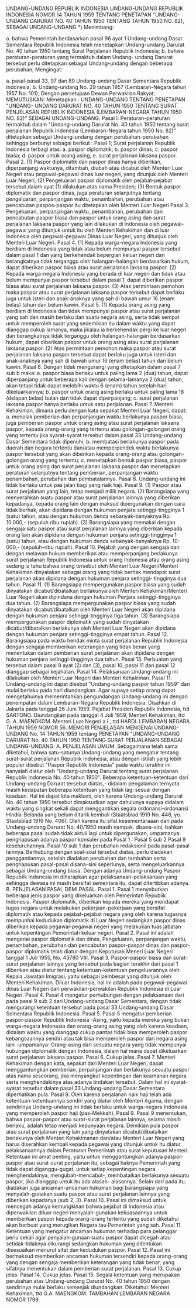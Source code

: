  UNDANG-UNDANG REPUBLIK INDONESIA UNDANG-UNDANG REPUBLIK INDONESIA NOMOR 14 TAHUN 1959 TENTANG PENETAPAN "UNDANG-UNDANG DARURAT NO. 40 TAHUN 1950 TENTANG TAHUN 1950 NO. 82), SEBAGAI UNDANG-UNDANG *)
Menimbang:

a. bahwa Pemerintah berdasarkan pasal 96 ayat 1 Undang-undang Dasar Sementara Republik Indonesia telah menetapkan Undang-undang Darurat No. 40 tahun 1950 tentang Surat Perjalanan Republik Indonesia;
b. bahwa peraturan-peraturan yang termaktub dalam Undang- undang Darurat tersebut perlu ditetapkan sebagai Undang-undang dengan beberapa perubahan;
Mengingat:

a. pasal-pasal 33, 97 dan 89 Undang-undang Dasar Sementara Republik Indonesia;
b. Undang-undang No. 29 tahun 1957 (Lembaran-Negara tahun 1957 No. 101); Dengan persetujuan Dewan Perwakilan Rakyat;
MEMUTUSKAN:
 Menetapkan : UNDANG-UNDANG TENTANG PENETAPAN "UNDANG- UNDANG DARURAT NO. 40 TAHUN 1950 TENTANG SURAT PENJELASAN REPUBLIK INDONESIA (LEMBARAN-NEGARA TAHUN 1950 NO. 82)" SEBAGAI UNDANG-UNDANG. Pasal I. Peraturan-peraturan termaktub dalam "Undang-undang Darurat No. 40 tahun 1950 tentang surat perjalanan Republik Indonesia (Lembaran-Negara tahun 1950 No. 82)" ditetapkan sebagai Undang-undang dengan perubahan-perubahan sehingga berbunyi sebagai berikut : Pasal 1; Surat perjalanan Republik Indonesia terbagi atas:
a. paspor diplomatik;
b. paspor dinas;
c. paspor biasa;
d. paspor untuk orang asing, e. surat perjalanan laksana paspor. Pasal 2.
(1) Paspor diplomatik dan paspor dinas hanya diberikan, diperpanjang waktunya, ditambah, diubah atau dicabut oleh Menteri Luar Negeri atau pegawai-pegawai dinas luar negeri, yang ditunjuk oleh Menteri Luar Negeri, (2) Pengeluaran paspor diplomatik oleh pejabat-pejabat tersebut dalam ayat (1) dilakukan atas nama Presiden;
(3) Bentuk paspor diplomatik dan paspor dinas, juga peraturan selanjutnya tentang pengeluaran, perpanjangan waktu, penambahan, perubahan atau pencabutan paspos-paspor itu ditetapkan oleh Menteri Luar Negeri Pasal 3. Pengeluaran, perpanjangan waktu, penambahan, perubahan dan pencabutan paspor biasa dan paspor untuk orang asing dan surat perjalanan laksana paspor yang lain dilakukan di Indonesia oleh pegawai-pegawai yang ditunjuk untuk itu oleh Menteri Kehakiman dan di luar Indonesia oleh pegawai-pegawai Dinas Luar Negeri, yang ditunjuk oleh Menteri Luar Negeri. Pasal 4.
(1) Kepada warga-negara Indonesia yang berdiam di Indonesia yang tidak atau belum mempunyai paspor tersebut dalam pasal 1 dan yang berkehendak bepergian keluar negeri dan berangkatnya tidak terganggu oleh halangan-halangan berdasarkan hukum, dapat diberikan paspor biasa atau surat perjalanan laksana paspor.
(2) Kepada warga-negara Indonesia yang berada di luar negeri dan tidak atau belum mempunyai paspor tersebut dalam pasal 1, dapat diberikan paspor biasa atau surat perjalanan laksana paspor.
(3) Atas permintaan pemohon maka paspor atau surat perjalanan laksana paspor tersebut dapat berlaku juga untuk isteri dan anak-anaknya yang sah di bawah umur 16 (enam belas) tahun dan belum kawin. Pasal 5.
(1) Kepada orang asing yang berdiam di Indonesia dan tidak mempunyai paspor atau surat perjalanan yang sah dan masih berlaku dan suatu negara asing, serta tidak sempat untuk memperoleh surat yang sedemikian itu dalam waktu yang dapat dianggap cukup lamanya, maka jikalau ia berkehendak pergi ke luar negeri dan berangkatnya tidak terganggu oleh halangan-halangan berdasarkan hukum, dapat diberikan paspor untuk orang asing atau surat perjalanan laksana paspor.
(2) Atas permintaan pemohon maka paspor atau surat perjalanan laksana paspor tersebut dapat berlaku juga untuk isteri dan anak-anaknya yang sah di bawah umur 16 (enam belas) tahun dan belum kawin. Pasal 6. Dengan tidak mengurangi yang ditetapkan dalam pasal 7 sub b maka:
a. paspor biasa berlaku untuk paling lama 2 (dua) tahun, dapat diperpanjang untuk beberapa kali dengan selama-lamanya 2 (dua) tahun, akan tetapi tidak dapat melebihi waktu 6 (enam) tahun setelah hari dikeluarkannya;
b. paspor untuk orang asing berlaku untuk paling lama 18 (delapan belas) bulan dan tidak dapat diperpanjang;
c. surat perjalanan laksana paspor hanya berlaku untuk satu perjalanan. Pasal 7. Menteri Kehakiman, dimana perlu dengan kata sepakat Menteri Luar Negeri, dapat:
a. menolak pemberian dan perpanjangan waktu berlakunya paspor biasa, juga pemberian paspor untuk orang asing atau surat perjalanan laksana paspor, kepada orang-orang yang tertentu atau golongan-golongan orang yang tertentu jika syarat-syarat tersebut dalam pasal 33 Undang-undang Dasar Sementara tidak dipenuhi;
b. membatasi berlakunya paspor pada daerah dan negara tertentu dan/atau memperpendek waktu berlakunya paspor tersebut yang akan diberikan kepada orang-orang atau golongan-golongan orang yang tertentu;
c. menetapkan bentuk paspor biasa, paspor untuk orang asing dan surat perjalanan laksana paspor dan menetapkan peraturan selanjutnya tentang pemberian, perpanjangan waktu penambahan, perubahan dan pembatalannya. Pasal 8. Undang-undang ini tidak berlaku untuk pas jalan bagi yang naik haji. Pasal 9.
(1) Paspor atau surat perjalanan yang lain, tetap menjadi milik negara.
(2) Barangsiapa yang menyerahkan suatu paspor atau surat perjalanan lainnya yang diberikan kepadanya, kepada orang lain dengan maksud dipergunakan dengan cara tidak berhak, akan dipidana dengan hukuman penjara setinggi-tingginya 1 (satu) tahun, atau dengan hukuman denda sebanyak-banyaknya Rp. 10.000,- (sepuluh ribu rupiah).
(3) Barangsiapa yang memakai dengan sengaja satu paspor atau surat perjalanan lainnya yang diberikan kepada orang lain akan dipidana dengan hukuman penjara setinggi-tingginya 1 (satu) tahun, atau dengan hukuman denda sebanyak-banyaknya Rp. 10-000,- (sepuluh-ribu rupiah). Pasal 10. Pejabat yang dengan sengaja dan dengan melawan hukum memberikan atau memperpanjang berlakunya surat perjalanan Republik Indonesia untuk orang Indonesia atau orang asing sedang ia tahu bahwa orang tersebut oleh Menteri Luar Negeri/Menteri Kehakiman dinyatakan sebagai orang yang tidak berhak mendapat surat perjalanan akan dipidana dengan hukuman penjara setinggi- tingginya dua tahun. Pasal 11.
(1) Barangsiapa mempergunakan paspor biasa yang sudah dinyatakan dicabut/dibatalkan berlakunya oleh Menteri Kehakiman/Menteri Luar Negeri akan dipindana dengan hukuman Penjara setinggi-tingginya dua tahun.
(2) Barangsiapa mempergunakan paspor biasa yang sudah dinyatakan dicabut/dibatalkan oleh Menteri Luar Negeri akan dipidana dengan hukuman penjara setinggi-tingginya tiga tahun.
(3) Barangsiapa mempergunakan paspor diplomatik yang sudah dinyatakan dicabut/dibatalkan berlakunya oleh Menteri Luar Negeri akan dipidana dengan hukuman penjara setinggi-tingginya empat tahun. Pasal 12. Barangsiapa pada waktu hendak minta surat perjalanan Republik Indonesia dengan sengaja memberikan keterangan yang tidak benar yang menentukan dalam pemberian surat perjalanan akan dipidana dengan hukuman penjara setinggi-tingginya dua tahun. Pasal 13. Perbuatan yang tersebut dalam pasal 9 ayat (2) dan (3), pasal 10, pasal 11 dan pasal 12 dianggap sebagai kejahatan. Pasal 14. Pelaksanaan Undang-undang ini dilakukan oleh Menteri Luar Negeri dan Menteri Kehakiman. Pasal 11. Undang-undang ini dapat disebut "Undang-undang paspor tahun 1959" dan mulai berlaku pada hari diundangkan. Agar supaya setiap orang dapat mengetahuinya memerintahkan pengundangan Undang-undang ini dengan penempatan dalam Lembaran-Negara Republik Indonesia. Disahkan di Jakarta pada tanggal 26 Juni 1959. Pejabat Presiden Republik Indonesia, ttd SARTONO. Diundangkan pada tanggal 4 Juli 1959, Menteri Kehakiman, ttd G. A. MAENGKOM. Menteri Luar Negeri a.i., ttd HARDI. LEMBARAN NEGARA TAHUN 1959 NOMOR 56. MEMORI PENJELASAN MENGENAI UNDANG-UNDANG No. 14 TAHUN 1959 tentang PENETAPAN "UNDANG-UNDANG DARURAT No. 40 TAHUN 1950 TENTANG SURAT PERJALANAN SEBAGAI UNDANG-UNDANG. A. PENJELASAN UMUM. Sebagaimana telah sama diketahui, bahwa satu-satunya Undang-undang yang mengatur tentang surat-surat perjalanan Republik Indonesia, atau dengan istilah yang lebih populer disebut "Paspor Republik Indonesia" pada waktu terakhir ini hanyalah diatur oleh "Undang-undang Darurat tentang surat perjalanan Republik Indonesia No. 40 tahun 1950". Beberapa ketentuan-ketentuan dari Undang-undang Darurat tersebut diatas,- didalam pengalaman ternyata masih kedapatan beberapa ketentuan yang tidak lagi sesuai dengan keadaan. Hal ini dapat kita maklumi, oleh karena Undang-undang Darurat No. 40 tahun 1950 tersebut dimaksudkan agar dahulunya supaya didalam waktu yang singkat sekali dapat menggantikan segala ordonansi-ordonansi Hindia-Belanda yang belum ditarik kembali (Staatsblad 1919 No. 446, yo. Staatsblad 1919 No. 406). Oleh karena itu sifat kesementaraaan dari pada Undang-undang Darurat No. 40/1950 masih nampak. disana-sini, bahkan beberapa pasal sudah tidak aktuil lagi untuk dipergunakan, umpamanya: penghapusan adanya paspor konsuler pada Pasal 1 :
Pasal 5
sub 2 Pasal 9 keseluruhannya. Pasal 10 sub 1 dan perubahan redaksionil pada pasal-pasal lainnya. Berhubung dengan soal-soal tersebut diatas, perlu diadakan penggantiannya, setelah diadakan perubahan dan tambahan serta penghapusan pasal-pasal disana-sini seperlunya, serta mengeluarkannya sebagai Undang-undang biasa. Dengan adanya Undang-undang Paspor Republik Indonesia ini diharapkan agar pelaksanaan-pelaksanaan yang sehingga dewasa ini masih bersifat sementara itu, dapat ditertibkan adanya. B. PENJELASAN PASAL DEMI PASAL. Pasal 1. Pasal 1 menyebutkan beberapa jenis paspor yang dikeluarkan oleh Pemerintah Republik Indonesia. Paspor diplomatik, diberikan kepada mereka yang mendapat tugas negara untuk melakukan pekerjaan-pekerjaan yang bersifat diplomatik atau kepada pejabat-pejabat negara yang oleh karena tugasnya mempunhai kedudukan diplomatik di Luar Negeri sedangkan paspor dinas diberikan kepada pegawai-pegawai negeri yang melakukan tuas jabatan untuk kepentingan Pemerintah keluar negeri. Pasal 2. Pasal ini adalah mengenai paspor diplomatik dan dinas, Pengeluaran, perpanjangan waktu, penambahan, perubahan dan pencabutan paspor-paspor dinas dan paspor-paspor diplomatik telah diatur dengan Keputusan Meneri Luar Negeri tanggal 1 Juli 1955, No. 43780 VIII. Pasal 3. Paspor-paspor biasa dan surat-surat perjalanan lainnya yang tersebut pada bagian terakhir dari pasal 1 diberikan atau diatur tentang ketentuan-ketentuan pengeluarannya oleh Kepala Jawatan Imigrasi, yaitu sebagai pembesar yang ditunjuk oleh Menteri Kehakiman. Diluar Indonesia, hal ini adalah pada pegawai-pegawai dinas Luar Negeri dari perwakilan-perwakilan Republik Indonesia di Luar Negeri. Pasal 4. Pasal 4 mengatur perhubungan dengan pelaksanaan dari pada pasal 9 sub 2 dari Undang-undang Dasar Sementara, dengan tidak mengurangi ketentuan tersebut pada pasal 33 Undang-undang Dasar Sementara Republik Indonesia. Pasal 5. Pasal 5 mengatur pemberian paspor-paspor Republik Indonesia -Asing, yaitu kepada mereka yang bukan warga-negara Indonesia dan orang-orang asing yang oleh karena keadaan, didalam waktu yang dianggap cukup pantas tidak bisa memperoleh paspor kebangsaannya sendiri atau tak bisa memperoleh paspor dari negara asing lain -umpamanya: Orang-asing dari sesuatu negara yang tidak mempunyai hubungan diplomatik dengan Indonesia, dalam hal mana dapat dikeluarkan surat perjalanan laksana paspor. Pasal 6. Cukup jelas. Pasal 7. Menteri Kehakiman dengan kata, sepakat dari Menteri Luar Negeri, dapat menggantungkan pemberian, perpanjangan dan berlakunya sesuatu paspor atas nama seseorang, jika menyangkut kepentingan dan keamanan negara serta menghendakinya atas adanya tindakan tersebut. Dalam hal ini syarat-syarat tersebut dalam pasal 33 Undang-undang Dasar Sementara diperhatikan pula. Pasal 8. Oleh karena perjalanan naik haji telah ada ketentuan-ketentuannya sendiri yang diatur oleh Menteri Agama, dengan sendirinya Undang-undang ini tidak berlaku untuk warga-negara Indonesia yang memperoleh paspor haji (pas-Mekkah). Pasal 9. Pasal 9 menentukan, bahwa paspor-paspor atau surat-surat perjalanan lainnya, selama masih berlaku, adalah tetap menjadi kepunyaan negara. Demikian pula paspor atau surat perjalanan yang lain yang dinyatakan dicabut/dibatalkan berlakunya oleh Menteri Kehakimanan dan/atau Menteri Luar Negeri yang harus diserahkan kembali kepada pegawai yang ditunjuk untuk itu diatur pelaksanaannya dalam Peraturan Pemerintah atau surat keputusan Menteri. Ketentuan ini amat penting, yaitu untuk menggantungkan adanya paspor-paspor atau surat-surat perjalanan itu, sebagai haknya Pemerintah yang tidak dapat diganggu-gugat, untuk setiap kepentingan negara menghendakinya, mengubah-mencabut-, membatalkan berlakunya sesuatu paspor, jika dianggap untuk itu ada alasan- alasannya. Selain dari pada itu, diadakan juga ancaman-ancaman hukuman bagi barangsiapa yang menyalah-gunakan suatu paspor atau surat perjalanan lainnya yang diberikan kepadanya (sub 2, 3). Pasal 10. Pasal ini dimaksud untuk mencegah adanya kemungkinan bahwa pejabat di Indonesia atau diperwakilan diluar negeri menyalah-gunakan kekuasaannya untuk memberikan paspor kepada orang-orang tertentu yang sudah diketahui akan berbuat yang merugikan Negara tau Pemerintah yang sah. Pasal 11. Ketentuan yang mengatur ancaman hukuman terhadap para pelanggar perlu sekali agar penyalah-gunaan suatu paspor dapat dicegah atau setidak-tidaknya dikurangi sedangkan hukuman yang ditentukan disesuaikan menurut sifat dan kedudukan paspor. Pasal 12. Pasal ini bermaksud memberikan ancaman hukuman tersendiri kepada orang-orang yang dengan sengaja memberikan keterangan yang tidak benar, yang sifatnya menentukan dalam pemberian surat perjalanan. Pasal 13. Cukup jelas. Pasal 14. Cukup jelas. Pasal 15. Segala ketentuan yang merupakan perubahan atas Undang-undang Darurat No. 40 tahun 1950 dengan sendirinya mulai berlaku semenjak diundangkan. Diketahui: Menteri Kehakiman, ttd G.A. MAENGKOM. TAMBAHAN LEMBARAN NEGARA NOMOR 1799.